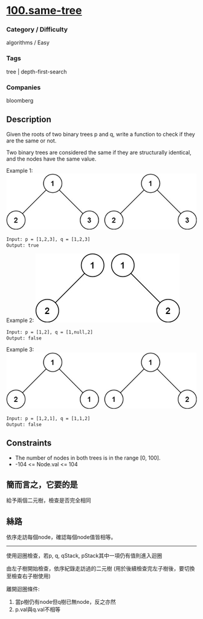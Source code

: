 # [100.same-tree](https://leetcode.com/problems/same-tree)

### Category / Difficulty
algorithms / Easy

### Tags
tree | depth-first-search
	 		
### Companies
bloomberg

## Description
Given the roots of two binary trees p and q, write a function to check if they are the same or not.

Two binary trees are considered the same if they are structurally identical, and the nodes have the same value.

 

Example 1:
![image info](./img/100e1.jpg)
```
Input: p = [1,2,3], q = [1,2,3]
Output: true
```

Example 2:
![image info](./img/100e2.jpg)
```
Input: p = [1,2], q = [1,null,2]
Output: false
```

Example 3:
![image info](./img/100e3.jpg)
```
Input: p = [1,2,1], q = [1,1,2]
Output: false
```

## Constraints
- The number of nodes in both trees is in the range [0, 100].
- -104 <= Node.val <= 104

## 簡而言之，它要的是
給予兩個二元樹，檢查是否完全相同

## 絲路
依序走訪每個node，確認每個node值皆相等。

---

使用迴圈檢查，若p, q, qStack, pStack其中一項仍有值則進入迴圈

由左子樹開始檢查，依序紀錄走訪過的二元樹 (用於後續檢查完左子樹後，要切換至檢查右子樹使用)

離開迴圈條件:
1. 當p樹仍有node但q樹已無node，反之亦然
2. p.val與q.val不相等